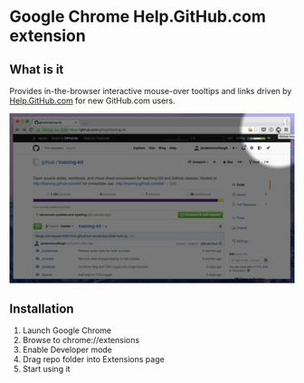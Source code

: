 # Google Chrome Help.GitHub.com extension

## What is it

Provides in-the-browser interactive mouse-over tooltips and links driven by [Help.GitHub.com](https://help.github.com) for new GitHub.com users.

![Google Chrome Help.GitHub.com extension preview](docs/preview-usage.gif)

## Installation

1. Launch Google Chrome
2. Browse to chrome://extensions
3. Enable Developer mode
4. Drag repo folder into Extensions page
5. Start using it

